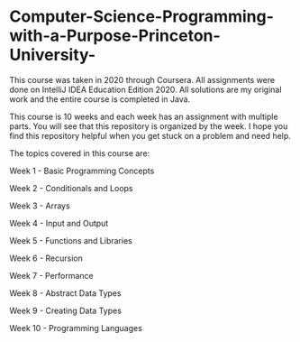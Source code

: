 # Computer-Science-Programming-with-a-Purpose-Princeton-University-
This course was taken in 2020 through Coursera. 
All assignments were done on IntelliJ IDEA Education Edition 2020.
All solutions are my original work and the entire course is completed in Java.

This course is 10 weeks and each week has an assignment with multiple parts. You will see that this repository is organized by the week.
I hope you find this repository helpful when you get stuck on a problem and need help.

The topics covered in this course are:

Week 1 - Basic Programming Concepts

Week 2 - Conditionals and Loops

Week 3 - Arrays

Week 4 - Input and Output

Week 5 - Functions and Libraries

Week 6 - Recursion

Week 7 - Performance

Week 8 - Abstract Data Types

Week 9 - Creating Data Types

Week 10 - Programming Languages
